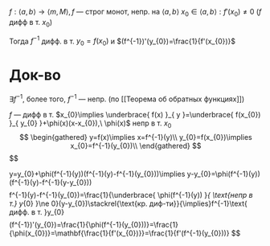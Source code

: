 $f: \langle a,b \rangle\to \langle m,M \rangle, f$ — строг монот, непр. на $\langle a,b \rangle$
$x_{0} \in \langle a,b \rangle: f'(x_{0})\ne 0$ ($f$ дифф в т. $x_{0}$)

Тогда $f^{-1}$ дифф. в т. $y_{0}=f(x_{0})$ и $(f^{-1})'(y_{0})=\frac{1}{f'(x_{0})}$

# Док-во

$\exists f^{-1}$, более того, $f^{-1}$ — непр. (по [[Теорема об обратных функциях]])

$f$ — дифф в т. $x_{0}\implies \underbrace{ f(x) }_{ y }=\underbrace{ f(x_{0}) }_{ y_{0} }+\phi(x)(x-x_{0}),\ \phi(x)$ непр в т. $x_{0}$
$$
\begin{gathered}
y=f(x)\implies x=f^{-1}(y)\\
y_{0}=f(x_{0})\implies x_{0}=f^{-1}(y_{0})\\
\end{gathered}
$$
$$

y=y_{0}+\phi(f^{-1}(y))(f^{-1}(y)-f^{-1}(y_{0}))\implies y-y_{0}=\phi(f^{-1}(y))(f^{-1}(y)-f^{-1}(y-y_{0}))
$$$$
f^{-1}(y)-f^{-1}(y_{0})=\frac{1}{\underbrace{ \phi(f^{-1}(y)) }_{ \text{непр в т.} y_{0} }\ne 0}(y-y_{0})\stackrel{\text{кр. диф-ти}}{\implies}f^{-1}\text{ дифф. в т. }y_{0}
$$
$$
(f^{-1})'(y_{0})=\frac{1}{\phi(f^{-1}(y_{0}))}=\frac{1}{\phi(x_{0})}=\mathbf{\frac{1}{f'(x_{0})}}=\frac{1}{f'(f^{-1}(y_{0}))}
$$
